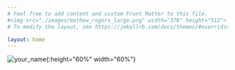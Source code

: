 ```yaml
---
# Feel free to add content and custom Front Matter to this file.
#<img src="./images/mathew_rogers_large.png" width="378" height="512">
# To modify the layout, see https://jekyllrb.com/docs/themes/#overriding-theme-defaults

layout: home
---
```

![`your_name`](./images/mathew_rogers.png){:height="60%" width="60%"}

